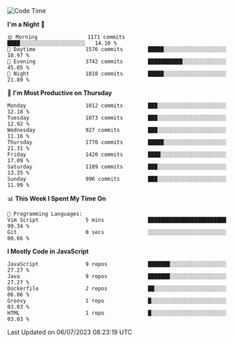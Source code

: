 <!--START_SECTION:waka-->
![Code Time](http://img.shields.io/badge/Code%20Time-1%2C305%20hrs%205%20mins-blue)

**I'm a Night 🦉** 

```text
🌞 Morning                1171 commits        ████░░░░░░░░░░░░░░░░░░░░░   14.10 % 
🌆 Daytime                1576 commits        █████░░░░░░░░░░░░░░░░░░░░   18.97 % 
🌃 Evening                3742 commits        ███████████░░░░░░░░░░░░░░   45.05 % 
🌙 Night                  1818 commits        █████░░░░░░░░░░░░░░░░░░░░   21.89 % 
```
📅 **I'm Most Productive on Thursday** 

```text
Monday                   1012 commits        ███░░░░░░░░░░░░░░░░░░░░░░   12.18 % 
Tuesday                  1073 commits        ███░░░░░░░░░░░░░░░░░░░░░░   12.92 % 
Wednesday                927 commits         ███░░░░░░░░░░░░░░░░░░░░░░   11.16 % 
Thursday                 1770 commits        █████░░░░░░░░░░░░░░░░░░░░   21.31 % 
Friday                   1420 commits        ████░░░░░░░░░░░░░░░░░░░░░   17.09 % 
Saturday                 1109 commits        ███░░░░░░░░░░░░░░░░░░░░░░   13.35 % 
Sunday                   996 commits         ███░░░░░░░░░░░░░░░░░░░░░░   11.99 % 
```


📊 **This Week I Spent My Time On** 

```text
💬 Programming Languages: 
Vim Script               5 mins              █████████████████████████   99.34 % 
Git                      0 secs              ░░░░░░░░░░░░░░░░░░░░░░░░░   00.66 % 
```

**I Mostly Code in JavaScript** 

```text
JavaScript               9 repos             ███████░░░░░░░░░░░░░░░░░░   27.27 % 
Java                     9 repos             ███████░░░░░░░░░░░░░░░░░░   27.27 % 
Dockerfile               2 repos             ██░░░░░░░░░░░░░░░░░░░░░░░   06.06 % 
Groovy                   1 repo              █░░░░░░░░░░░░░░░░░░░░░░░░   03.03 % 
HTML                     1 repo              █░░░░░░░░░░░░░░░░░░░░░░░░   03.03 % 
```




 Last Updated on 06/07/2023 08:23:19 UTC
<!--END_SECTION:waka-->
